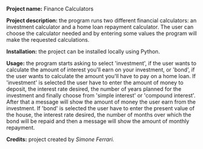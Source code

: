 **Project name:** Finance Calculators

**Project description:** the program runs two different financial calculators: an investment calculator and a home loan repayment calculator.
                     The user can choose the calculator needed and by entering some values the program will make the requested calculations. 

**Installation:** the project can be installed locally using Python.

**Usage:** the program starts asking to select 'investment', if the user wants to calculate the amount of interest you'll earn on your investment, or 'bond', if the user wants to calculate the amount you'll have to pay on a home loan.
If 'investment' is selected the user have to enter the amount of money to deposit, the interest rate desired, the number of years planned for the investment and finally choose from 'simple interest' or 'compound interest'.
After that a message will show the amount of money the user earn from the investment.
If 'bond' is selected the user have to enter the present value of the house, the interest rate desired, the number of months over which the bond will be repaid and then a message will show the amount of monthly repayment.

**Credits:** project created by _Simone Ferrari._
